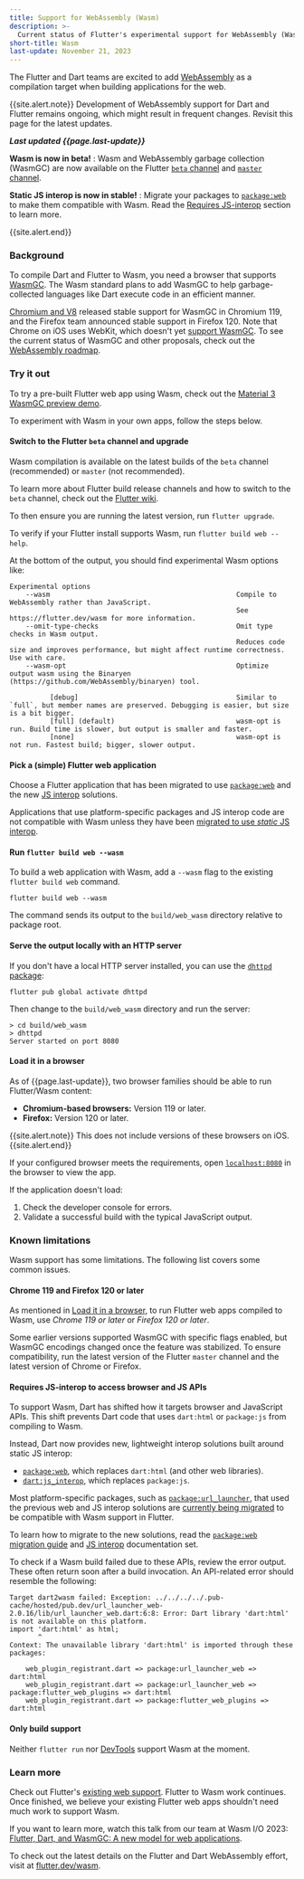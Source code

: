 ```yaml
---
title: Support for WebAssembly (Wasm)
description: >-
  Current status of Flutter's experimental support for WebAssembly (Wasm).
short-title: Wasm
last-update: November 21, 2023
---
```


The Flutter and Dart teams are excited to add
[WebAssembly](https://webassembly.org/) as a compilation target when building
applications for the web.

{{site.alert.note}}
  Development of WebAssembly support for Dart and Flutter remains ongoing,
  which might result in frequent changes. 
  Revisit this page for the latest updates.

  **_Last updated {{page.last-update}}_**

  **Wasm is now in beta!**
  : Wasm and WebAssembly garbage collection (WasmGC) are now 
    available on the Flutter [`beta` channel][] and [`master` channel][].

  **Static JS interop is now in stable!**
  : Migrate your packages to [`package:web`][] to make them compatible with Wasm.
    Read the [Requires JS-interop](#requires-js-interop-to-access-browser-and-js-apis)
    section to learn more. 

{{site.alert.end}}

[`beta` channel]: https://github.com/flutter/flutter/wiki/flutter-build-release-channels#beta
[`master` channel]: https://github.com/flutter/flutter/wiki/flutter-build-release-channels#beta
[`package:web`]: {{site.pub-pkg}}/web

### Background

To compile Dart and Flutter to Wasm, you need
a browser that supports [WasmGC][].
The Wasm standard plans to add WasmGC to help garbage-collected languages
like Dart execute code in an efficient manner.

[Chromium and V8][] released stable support for WasmGC in Chromium 119,
and the Firefox team announced stable support in Firefox 120.
Note that Chrome on iOS uses WebKit, which doesn't yet 
[support WasmGC][].
To see the current status of WasmGC and other proposals,
check out the [WebAssembly roadmap][].

[WasmGC]: https://github.com/WebAssembly/gc/tree/main/proposals/gc
[Chromium and V8]: https://chromestatus.com/feature/6062715726462976
[WebAssembly roadmap]: https://webassembly.org/roadmap/
[support WasmGC]: https://bugs.webkit.org/show_bug.cgi?id=247394

### Try it out

To try a pre-built Flutter web app using Wasm, check out the
[Material 3 WasmGC preview demo](https://flutterweb-wasm.web.app/).

To experiment with Wasm in your own apps, follow the steps below.

#### Switch to the Flutter `beta` channel and upgrade

Wasm compilation is available on the latest builds of the `beta` channel
(recommended) or `master` (not recommended).

To learn more about Flutter build release channels and how to switch to
the `beta` channel, check out the
[Flutter wiki](https://github.com/flutter/flutter/wiki/Flutter-build-release-channels).

To then ensure you are running the latest version,
run `flutter upgrade`.

To verify if your Flutter install supports Wasm,
run `flutter build web --help`.

At the bottom of the output, you should find experimental Wasm options like:

```console
Experimental options
    --wasm                                              Compile to WebAssembly rather than JavaScript.
                                                        See https://flutter.dev/wasm for more information.
    --omit-type-checks                                  Omit type checks in Wasm output.
                                                        Reduces code size and improves performance, but might affect runtime correctness. Use with care.
    --wasm-opt                                          Optimize output wasm using the Binaryen (https://github.com/WebAssembly/binaryen) tool.

          [debug]                                       Similar to `full`, but member names are preserved. Debugging is easier, but size is a bit bigger.
          [full] (default)                              wasm-opt is run. Build time is slower, but output is smaller and faster.
          [none]                                        wasm-opt is not run. Fastest build; bigger, slower output.
```

#### Pick a (simple) Flutter web application

Choose a Flutter application that has been migrated
to use [`package:web`][] and the new [JS interop][] solutions.

Applications that use platform-specific packages and JS interop code
are not compatible with Wasm unless they have been
[migrated to use *static* JS interop](#requires-js-interop-to-access-browser-and-js-apis).

[JS interop]: {{site.dart-site}}/interop/js-interop

#### Run `flutter build web --wasm`

To build a web application with Wasm, add a `--wasm` flag to the existing
`flutter build web` command.

```console
flutter build web --wasm
```

The command sends its output to the `build/web_wasm` directory relative to
package root.

#### Serve the output locally with an HTTP server

If you don't have a local HTTP server installed, you can use the
[`dhttpd` package]({{site.pub-pkg}}/dhttpd):

```terminal
flutter pub global activate dhttpd
```

Then change to the `build/web_wasm` directory
and run the server:

```terminal
> cd build/web_wasm
> dhttpd
Server started on port 8080
```

#### Load it in a browser

As of {{page.last-update}},
two browser families should be able to run
Flutter/Wasm content:

- **Chromium-based browsers:** Version 119 or later.
- **Firefox:** Version 120 or later.

{{site.alert.note}}
  This does not include versions of these browsers on iOS.
{{site.alert.end}}

If your configured browser meets the requirements, open
[`localhost:8080`](http://localhost:8080) in the browser to view the app.

If the application doesn't load:

1. Check the developer console for errors.
1. Validate a successful build with the typical JavaScript output.

[ff-preview]: https://www.mozilla.org/en-US/firefox/channel/desktop/

### Known limitations

Wasm support has some limitations.
The following list covers some common issues.

#### Chrome 119 and Firefox 120 or later

As mentioned in [Load it in a browser](#load-it-in-a-browser), 
to run Flutter web apps compiled to Wasm, 
use _Chrome 119 or later_ or _Firefox 120 or later_.

Some earlier versions supported WasmGC with specific flags enabled,
but WasmGC encodings changed once the feature was stabilized.
To ensure compatibility, run the latest version of the Flutter `master` channel
and the latest version of Chrome or Firefox.

#### Requires JS-interop to access browser and JS APIs

To support Wasm, Dart has shifted how it targets browser and JavaScript APIs.
This shift prevents Dart code that uses `dart:html` or `package:js`
from compiling to Wasm.

Instead, Dart now provides new, lightweight interop solutions built around
static JS interop:

- [`package:web`][], which replaces `dart:html` (and other web libraries).
- [`dart:js_interop`][], which replaces `package:js`.

Most platform-specific packages, such as [`package:url_launcher`][], that used
the previous web and JS interop solutions
are [currently being migrated](https://github.com/flutter/packages/pull/5451/files)
to be compatible with Wasm support in Flutter.

To learn how to migrate to the new solutions, read the
[`package:web` migration guide][] and [JS interop][] documentation set.

To check if a Wasm build failed due to these APIs, review the error output.
These often return soon after a build invocation.
An API-related error should resemble the following:

```console
Target dart2wasm failed: Exception: ../../../../.pub-cache/hosted/pub.dev/url_launcher_web-2.0.16/lib/url_launcher_web.dart:6:8: Error: Dart library 'dart:html' is not available on this platform.
import 'dart:html' as html;
       ^
Context: The unavailable library 'dart:html' is imported through these packages:

    web_plugin_registrant.dart => package:url_launcher_web => dart:html
    web_plugin_registrant.dart => package:url_launcher_web => package:flutter_web_plugins => dart:html
    web_plugin_registrant.dart => package:flutter_web_plugins => dart:html
```

[`dart:js_interop`]: {{site.dart-api}}/stable/dart-js_interop/dart-js_interop-library.html
[`package:url_launcher`]: {{site.pub-pkg}}/url_launcher
[`package:web` migration guide]: {{site.dart-site}}/interop/js-interop/package-web

#### Only build support

Neither `flutter run` nor [DevTools](/tools/devtools) support
Wasm at the moment.

### Learn more

Check out Flutter's
[existing web support]({{site.main-url}}/multi-platform/web).
Flutter to Wasm work continues.
Once finished, we believe your existing Flutter web apps
shouldn't need much work to support Wasm.

If you want to learn more, watch this talk from our team at Wasm I/O 2023:
[Flutter, Dart, and WasmGC: A new model for web applications](https://youtu.be/Nkjc9r0WDNo).

To check out the latest details on the Flutter and Dart WebAssembly effort,
visit at [flutter.dev/wasm]({{site.main-url}}/wasm).
